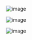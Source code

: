 ![image](https://user-images.githubusercontent.com/60442877/192412129-15b78e67-4f13-471c-82b7-9cfd59503aa4.png)

![image](https://user-images.githubusercontent.com/60442877/192412149-3aac00ed-8c7c-42eb-9196-e1ba889a51e0.png)

![image](https://user-images.githubusercontent.com/60442877/192412759-310d49fb-a47b-43a4-8cff-f6128d7f10b0.png)
